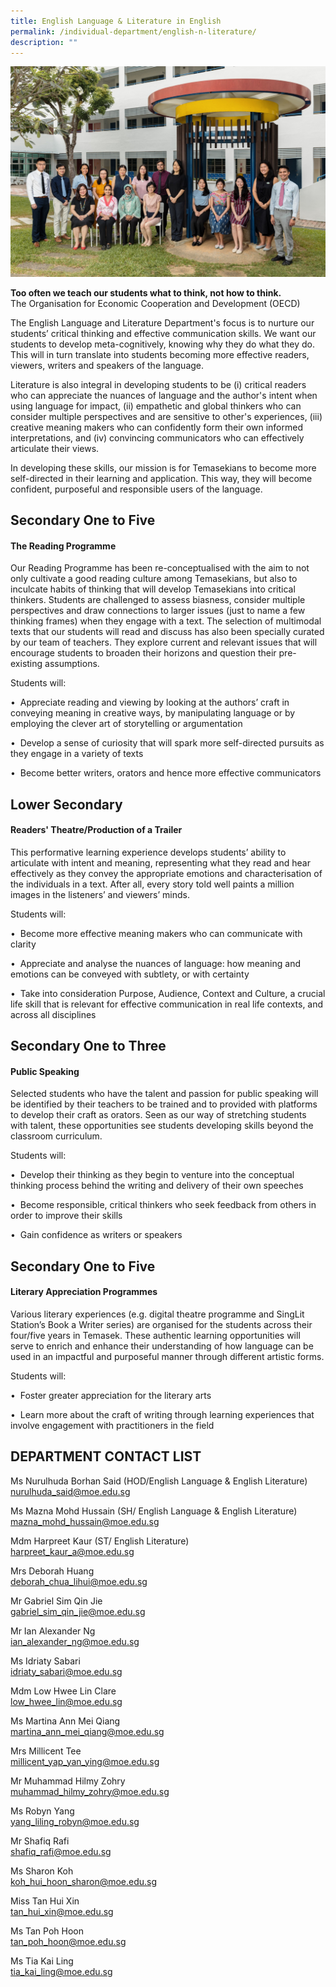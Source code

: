 ```yaml
---
title: English Language & Literature in English
permalink: /individual-department/english-n-literature/
description: ""
---
```

![2022.01.12 Temasek Sec Department Photographs 11764.jpg](/images/20220112%20Temasek%20Sec%20Department%20Photographs%2011764.jpg)  

**Too often we teach our students what to think, not how to think.**<br>
The Organisation for Economic Cooperation and Development (OECD)

The English Language and Literature Department's focus is to nurture our students’ critical thinking and effective communication skills. We want our students to develop meta-cognitively, knowing why they do what they do. This will in turn translate into students becoming more effective readers, viewers, writers and speakers of the language.

Literature is also integral in developing students to be (i) critical readers who can appreciate the nuances of language and the author's intent when using language for impact, (ii) empathetic and global thinkers who can consider multiple perspectives and are sensitive to other's experiences, (iii) creative meaning makers who can confidently form their own informed interpretations, and (iv) convincing communicators who can effectively articulate their views.

In developing these skills, our mission is for Temasekians to become more self-directed in their learning and application. This way, they will become confident, purposeful and responsible users of the language.&nbsp;

## Secondary One to Five
#### The Reading Programme
Our Reading Programme has been re-conceptualised with the aim to not only cultivate a good reading culture among Temasekians, but also to inculcate habits of thinking that will develop Temasekians into critical thinkers. Students are challenged to assess biasness, consider multiple perspectives and draw connections to larger issues (just to name a few thinking frames) when they engage with a text. The selection of multimodal texts that our students will read and discuss has also been specially curated by our team of teachers. They explore current and relevant issues that will encourage students to broaden their horizons and question their pre-existing assumptions.

Students will:

•&nbsp; Appreciate reading and viewing by looking at the authors’ craft in conveying meaning in creative ways, by manipulating language or by employing the clever art of storytelling or argumentation

•&nbsp;&nbsp;Develop a sense of curiosity that will spark more self-directed pursuits as they engage in a variety of texts

•&nbsp;&nbsp;Become better writers, orators and hence more effective communicators

## Lower Secondary
#### Readers' Theatre/Production of a Trailer

This performative learning experience develops students’ ability to articulate with intent and meaning, representing what they read and hear effectively as they convey the appropriate emotions and characterisation of the individuals in a text. After all, every story told well paints a million images in the listeners’ and viewers’ minds.

Students will:

•&nbsp;&nbsp;Become more effective meaning makers who can communicate with clarity

•&nbsp;&nbsp;Appreciate and analyse the nuances of language: how meaning and emotions can be conveyed with subtlety, or with certainty

•&nbsp;&nbsp;Take into consideration Purpose, Audience, Context and Culture, a crucial life skill that is relevant for effective communication in real life contexts, and across all disciplines

## Secondary One to Three

#### Public Speaking

Selected students who have the talent and passion for public speaking will be identified by their teachers to be trained and to provided with platforms to develop their craft as orators. Seen as our way of stretching students with talent, these opportunities see students developing skills beyond the classroom curriculum.

Students will:

•&nbsp;&nbsp;Develop their thinking as they begin to venture into the conceptual thinking process behind the writing and delivery of their own speeches

•&nbsp;&nbsp;Become responsible, critical thinkers who seek feedback from others in order to improve their skills

•&nbsp;&nbsp;Gain confidence as writers or speakers

## Secondary One to Five  
#### Literary Appreciation Programmes

Various literary experiences (e.g. digital theatre programme and SingLit Station’s Book a Writer series) are organised for the students across their four/five years in Temasek. These authentic learning opportunities will serve to enrich and enhance their understanding of how language can be used in an impactful and purposeful manner through different artistic forms.

Students will:

•&nbsp;&nbsp;Foster greater appreciation for the literary arts

•&nbsp;&nbsp;Learn more about the craft of writing through learning experiences that involve engagement with practitioners in the field

## DEPARTMENT CONTACT LIST&nbsp;


Ms Nurulhuda Borhan Said (HOD/English Language &amp; English Literature)  
nurulhuda_said@moe.edu.sg  

  

Ms Mazna Mohd Hussain (SH/ English Language &amp; English Literature)  
mazna_mohd_hussain@moe.edu.sg  

  

Mdm Harpreet Kaur (ST/ English Literature)  
harpreet_kaur_a@moe.edu.sg  

  

Mrs Deborah Huang  
deborah_chua_lihui@moe.edu.sg

  

Mr Gabriel Sim Qin Jie  
gabriel_sim_qin_jie@moe.edu.sg

  

Mr Ian Alexander Ng  
ian_alexander_ng@moe.edu.sg

  

Ms Idriaty Sabari  
idriaty_sabari@moe.edu.sg

  

Mdm Low Hwee Lin Clare  
low_hwee_lin@moe.edu.sg

  

Ms Martina Ann Mei Qiang  
martina_ann_mei_qiang@moe.edu.sg

  

Mrs Millicent Tee  
millicent_yap_yan_ying@moe.edu.sg  

  

Mr Muhammad Hilmy Zohry  
muhammad_hilmy_zohry@moe.edu.sg  

  

Ms Robyn Yang  
yang_liling_robyn@moe.edu.sg

  

Mr Shafiq Rafi  
shafiq_rafi@moe.edu.sg  


Ms Sharon Koh  
koh_hui_hoon_sharon@moe.edu.sg
  

Miss Tan Hui Xin  
tan_hui_xin@moe.edu.sg  

  

Ms Tan Poh Hoon  
tan_poh_hoon@moe.edu.sg

  

Ms Tia Kai Ling  
tia_kai_ling@moe.edu.sg